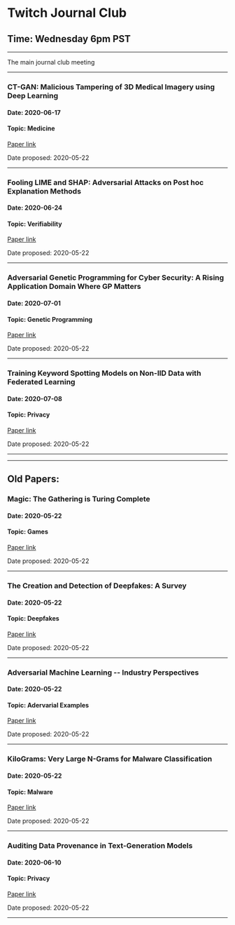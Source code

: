 # Twitch Journal Club
## Time: Wednesday 6pm PST

________

The main journal club meeting

****
### CT-GAN: Malicious Tampering of 3D Medical Imagery using Deep Learning
#### Date: 2020-06-17
#### Topic: Medicine
[Paper link](https://arxiv.org/abs/1901.03597)

Date proposed: 2020-05-22

****

### Fooling LIME and SHAP: Adversarial Attacks on Post hoc Explanation Methods
#### Date: 2020-06-24
#### Topic: Verifiability
[Paper link](https://arxiv.org/abs/1911.02508)

Date proposed: 2020-05-22

****

### Adversarial Genetic Programming for Cyber Security: A Rising Application Domain Where GP Matters
#### Date: 2020-07-01
#### Topic: Genetic Programming
[Paper link](https://arxiv.org/abs/2004.04647)

Date proposed: 2020-05-22

****

### Training Keyword Spotting Models on Non-IID Data with Federated Learning
#### Date: 2020-07-08
#### Topic: Privacy
[Paper link](https://arxiv.org/abs/2005.10406)

Date proposed: 2020-05-22

****


****************

## Old Papers:

### Magic: The Gathering is Turing Complete
#### Date: 2020-05-22
#### Topic: Games
[Paper link](https://arxiv.org/abs/1904.09828)

Date proposed: 2020-05-22

****

### The Creation and Detection of Deepfakes: A Survey
#### Date: 2020-05-22
#### Topic: Deepfakes
[Paper link](https://arxiv.org/abs/2004.11138)

Date proposed: 2020-05-22

****

### Adversarial Machine Learning -- Industry Perspectives
#### Date: 2020-05-22
#### Topic: Adervarial Examples
[Paper link](https://arxiv.org/abs/2002.05646)

Date proposed: 2020-05-22

****

### KiloGrams: Very Large N-Grams for Malware Classification
#### Date: 2020-05-22
#### Topic: Malware
[Paper link](https://arxiv.org/abs/1908.00200)

Date proposed: 2020-05-22

****

### Auditing Data Provenance in Text-Generation Models
#### Date: 2020-06-10
#### Topic: Privacy
[Paper link](https://arxiv.org/abs/1811.00513)

Date proposed: 2020-05-22

****

